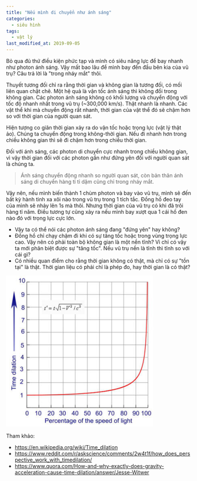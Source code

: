 ```yaml
---
title: "Nếu mình di chuyển như ánh sáng"
categories:
  - siêu hình
tags:
  - vật lý
last_modified_at: 2019-09-05
---
```


Bỏ qua đủ thứ điều kiện phức tạp và mình có siêu năng lực để bay nhanh như photon ánh sáng. Vậy mất bao lâu để mình bay đến đầu bên kia của vũ trụ? Câu trả lời là "trong nháy mắt" thôi.

Thuyết tương đối chỉ ra rằng thời gian và không gian là tương đối, có mối liên quan chặt chẽ. Một hệ quả là vận tốc ánh sáng thì không đổi trong không gian. Các photon ánh sáng không có khối lượng và chuyển động với tốc độ nhanh nhất trong vũ trụ (~300,000 km/s). Thật nhanh là nhanh. Các vật thể khi mà chuyển động rất nhanh, thời gian của vật thể đó sẽ chậm hơn so với thời gian của người quan sát.

Hiện tượng co giãn thời gian xảy ra do vận tốc hoặc trọng lực (vật lý thật ảo). Chúng ta chuyển động trong không-thời gian. Nếu đi nhanh hơn trong chiều không gian thì sẽ đi chậm hơn trong chiều thời gian.

Đối với ánh sáng, các photon di chuyển cực nhanh trong chiều không gian, vì vậy thời gian đối với các photon gần như đứng yên đối với người quan sát là chúng ta.

> Ánh sáng chuyển động nhanh so người quan sát, còn bản thân ánh sáng di chuyển hàng tỉ tỉ dặm cũng chỉ trong nháy mắt.

Vậy nên, nếu mình biến thành 1 chùm photon và bay vào vũ trụ, mình sẽ đến bất kỳ hành tinh xa xôi nào trong vũ trụ trong 1 tích tắc. Đồng hồ đeo tay của mình sẽ nhảy lên 1s mà thôi. Nhưng thời gian của vũ trụ có khi đã trôi hàng tỉ năm. Điều tương tự cũng xảy ra nếu mình bay xượt qua 1 cái hố đen nào đó với trọng lực cực lớn.

 - Vậy ta có thể nói các photon ánh sáng đang "đứng yên" hay không?
 - Đồng hồ chỉ chạy chậm đi khi có sự tăng tốc hoặc trong vùng trọng lực cao. Vậy nên có phải toàn bộ không gian là một nền tĩnh? Vì chỉ có vậy ta mới phân biệt được sự "tăng tốc". Nếu vũ trụ nền là tĩnh thì tĩnh so với cái gì?
 - Có nhiều quan điểm cho rằng thời gian không có thật, mà chỉ có sự "tồn tại" là thật. Thời gian liệu có phải chỉ là phép đo, hay thời gian là có thật?

<img src="/images/time-dilation.jpg" width="400" title="Time dilation. Source: Internet">

Tham khảo:
 - https://en.wikipedia.org/wiki/Time_dilation
 - https://www.reddit.com/r/askscience/comments/2w4t1f/how_does_perspective_work_with_timedilation/
 - https://www.quora.com/How-and-why-exactly-does-gravity-acceleration-cause-time-dilation/answer/Jesse-Witwer